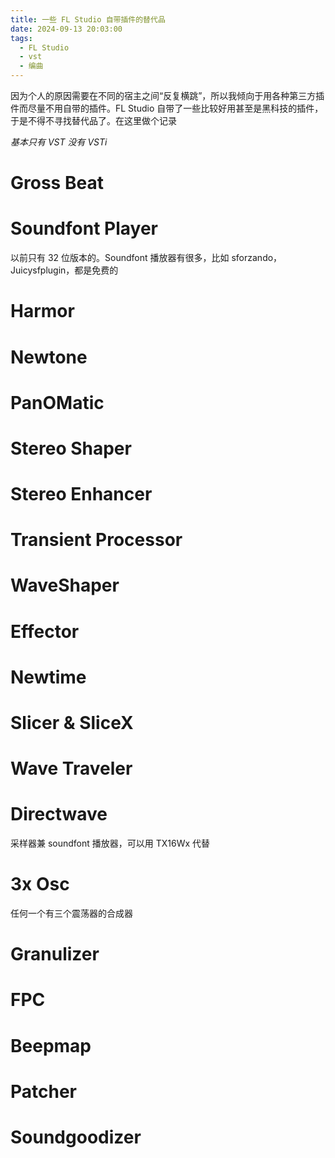 ```yaml
---
title: 一些 FL Studio 自带插件的替代品
date: 2024-09-13 20:03:00
tags:
  - FL Studio
  - vst
  - 编曲
---
```


因为个人的原因需要在不同的宿主之间“反复横跳”，所以我倾向于用各种第三方插件而尽量不用自带的插件。FL Studio 自带了一些比较好用甚至是黑科技的插件，于是不得不寻找替代品了。在这里做个记录

*基本只有 VST 没有 VSTi*

<!-- more -->

# Gross Beat

# Soundfont Player

以前只有 32 位版本的。Soundfont 播放器有很多，比如 sforzando，Juicysfplugin，都是免费的

# Harmor

# Newtone

# PanOMatic

# Stereo Shaper

# Stereo Enhancer

# Transient Processor

# WaveShaper

# Effector

# Newtime

# Slicer & SliceX

# Wave Traveler

# Directwave

采样器兼 soundfont 播放器，可以用 TX16Wx 代替

# 3x Osc

任何一个有三个震荡器的合成器

# Granulizer

# FPC

# Beepmap

# Patcher

# Soundgoodizer